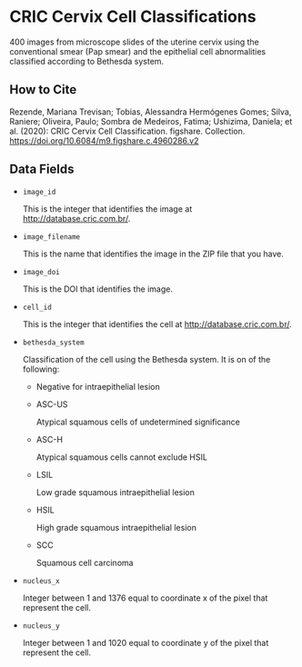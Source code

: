 # CRIC Cervix Cell Classifications

400 images from microscope slides of the uterine cervix using the conventional smear (Pap smear) and the epithelial cell abnormalities classified according to Bethesda system.

## How to Cite

Rezende, Mariana Trevisan; Tobias, Alessandra Hermógenes Gomes; Silva, Raniere; Oliveira, Paulo; Sombra de Medeiros, Fatima; Ushizima, Daniela; et al. (2020): CRIC Cervix Cell Classification. figshare. Collection. https://doi.org/10.6084/m9.figshare.c.4960286.v2

## Data Fields

- `image_id`

  This is the integer that identifies the image at http://database.cric.com.br/.
- `image_filename`

  This is the name that identifies the image in the ZIP file that you have.
- `image_doi`

  This is the DOI that identifies the image.
- `cell_id`

  This is the integer that identifies the cell at http://database.cric.com.br/.
- `bethesda_system`

  Classification of the cell
  using the Bethesda system.
  It is on of the following:

  - Negative for intraepithelial lesion
  - ASC-US

    Atypical squamous cells of undetermined significance
  - ASC-H

    Atypical squamous cells cannot exclude HSIL
  - LSIL

    Low grade squamous intraepithelial lesion
  - HSIL

    High grade squamous intraepithelial lesion
  - SCC

    Squamous cell carcinoma
- `nucleus_x`

  Integer between 1 and 1376 equal to coordinate x of the pixel that represent the cell.
- `nucleus_y`

  Integer between 1 and 1020 equal to coordinate y of the pixel that represent the cell.